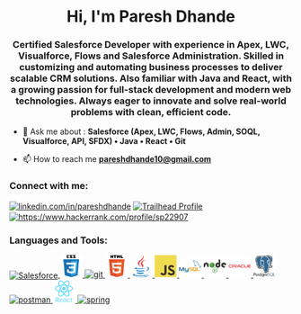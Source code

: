 <h1 align="center">Hi, I'm Paresh Dhande</h1>
<h3 align="center">Certified Salesforce Developer with experience in Apex, LWC, Visualforce, Flows and Salesforce Administration. Skilled in customizing and automating business processes to deliver scalable CRM solutions.
Also familiar with Java and React, with a growing passion for full-stack development and modern web technologies. Always eager to innovate and solve real-world problems with clean, efficient code.</h3>

- 💬 Ask me about : **Salesforce (Apex, LWC, Flows, Admin, SOQL, Visualforce, API, SFDX) • Java • React • Git**

- 📫 How to reach me **pareshdhande10@gmail.com**

<h3 align="left">Connect with me:</h3>
<p align="left">
<a href="https://linkedin.com/in/linkedin.com/in/pareshdhande" target="blank"><img align="center" src="https://raw.githubusercontent.com/rahuldkjain/github-profile-readme-generator/master/src/images/icons/Social/linked-in-alt.svg" alt="linkedin.com/in/pareshdhande" height="30" width="40" /></a>
  <a href="https://www.salesforce.com/trailblazer/mfmq8t22t0vavzoeam" target="_blank">
  <img align="center" src="https://www.nicepng.com/png/detail/67-671741_salesforce-trailhead-logo-trailhead-salesforce.png" alt="Trailhead Profile" height="30" width="40" />
</a> <a href="https://www.hackerrank.com/https://www.hackerrank.com/profile/sp22907" target="blank"><img align="center" src="https://raw.githubusercontent.com/rahuldkjain/github-profile-readme-generator/master/src/images/icons/Social/hackerrank.svg" alt="https://www.hackerrank.com/profile/sp22907" height="30" width="40" /></a>
</p>

<h3 align="left">Languages and Tools:</h3>
<p align="left"> <a href="https://www.salesforce.com/" target="blank">
  <img align="center" src="https://cdn.worldvectorlogo.com/logos/salesforce-2.svg" alt="Salesforce" height="40" width="40" />
</a> <a href="https://www.w3schools.com/css/" target="_blank" rel="noreferrer"> <img src="https://raw.githubusercontent.com/devicons/devicon/master/icons/css3/css3-original-wordmark.svg" alt="css3" width="40" height="40"/> </a> <a href="https://git-scm.com/" target="_blank" rel="noreferrer"> <img src="https://www.vectorlogo.zone/logos/git-scm/git-scm-icon.svg" alt="git" width="40" height="40"/> </a> <a href="https://www.w3.org/html/" target="_blank" rel="noreferrer"> <img src="https://raw.githubusercontent.com/devicons/devicon/master/icons/html5/html5-original-wordmark.svg" alt="html5" width="40" height="40"/> </a> <a href="https://www.java.com" target="_blank" rel="noreferrer"> <img src="https://raw.githubusercontent.com/devicons/devicon/master/icons/java/java-original.svg" alt="java" width="40" height="40"/> </a> <a href="https://developer.mozilla.org/en-US/docs/Web/JavaScript" target="_blank" rel="noreferrer"> <img src="https://raw.githubusercontent.com/devicons/devicon/master/icons/javascript/javascript-original.svg" alt="javascript" width="40" height="40"/> </a> <a href="https://www.mysql.com/" target="_blank" rel="noreferrer"> <img src="https://raw.githubusercontent.com/devicons/devicon/master/icons/mysql/mysql-original-wordmark.svg" alt="mysql" width="40" height="40"/> </a> <a href="https://nodejs.org" target="_blank" rel="noreferrer"> <img src="https://raw.githubusercontent.com/devicons/devicon/master/icons/nodejs/nodejs-original-wordmark.svg" alt="nodejs" width="40" height="40"/> </a> <a href="https://www.oracle.com/" target="_blank" rel="noreferrer"> <img src="https://raw.githubusercontent.com/devicons/devicon/master/icons/oracle/oracle-original.svg" alt="oracle" width="40" height="40"/> </a> <a href="https://www.postgresql.org" target="_blank" rel="noreferrer"> <img src="https://raw.githubusercontent.com/devicons/devicon/master/icons/postgresql/postgresql-original-wordmark.svg" alt="postgresql" width="40" height="40"/> </a> <a href="https://postman.com" target="_blank" rel="noreferrer"> <img src="https://www.vectorlogo.zone/logos/getpostman/getpostman-icon.svg" alt="postman" width="40" height="40"/> </a> <a href="https://reactjs.org/" target="_blank" rel="noreferrer"> <img src="https://raw.githubusercontent.com/devicons/devicon/master/icons/react/react-original-wordmark.svg" alt="react" width="40" height="40"/> </a> <a href="https://spring.io/" target="_blank" rel="noreferrer"> <img src="https://www.vectorlogo.zone/logos/springio/springio-icon.svg" alt="spring" width="40" height="40"/> </a> </p>
